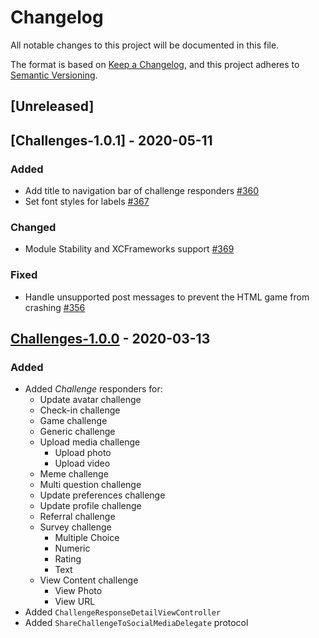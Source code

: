 # Changelog
All notable changes to this project will be documented in this file.

The format is based on [Keep a Changelog](https://keepachangelog.com/en/1.0.0/),
and this project adheres to [Semantic Versioning](https://semver.org/spec/v2.0.0.html).

## [Unreleased]

## [Challenges-1.0.1] - 2020-05-11

### Added
- Add title to navigation bar of challenge responders [#360]
- Set font styles for labels [#367]

### Changed
- Module Stability and XCFrameworks support [#369]

### Fixed
- Handle unsupported post messages to prevent the HTML game from crashing [#356]

[#356]: https://github.com/LoyalSphere/cheetah-loyalty-ios-sdk/pull/356
[#360]: https://github.com/LoyalSphere/cheetah-loyalty-ios-sdk/pull/360
[#367]: https://github.com/LoyalSphere/cheetah-loyalty-ios-sdk/pull/367
[#369]: https://github.com/LoyalSphere/cheetah-loyalty-ios-sdk/pull/369

## [Challenges-1.0.0] - 2020-03-13

### Added
- Added *Challenge* responders for:
	- Update avatar challenge
	- Check-in challenge
	- Game challenge
	- Generic challenge
	- Upload media challenge
		- Upload photo
		- Upload video
	- Meme challenge
	- Multi question challenge
	- Update preferences challenge
	- Update profile challenge
	- Referral challenge
	- Survey challenge
		- Multiple Choice
		- Numeric
		- Rating
		- Text
	- View Content challenge
		- View Photo
		- View URL
- Added `ChallengeResponseDetailViewController`
- Added `ShareChallengeToSocialMediaDelegate` protocol

[Challenges-1.0.0]: https://github.com/LoyalSphere/cheetah-loyalty-ios-sdk/milestone/19?closed=1
